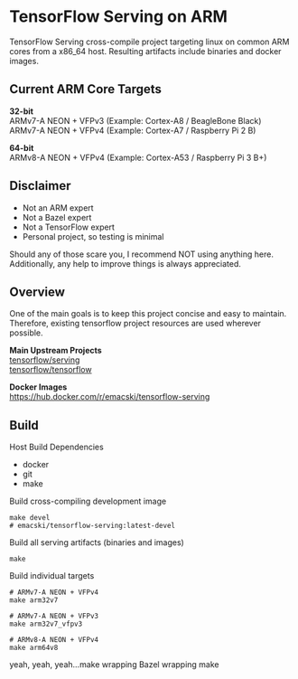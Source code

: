 TensorFlow Serving on ARM
=========================

TensorFlow Serving cross-compile project targeting linux on common ARM cores from a x86_64 host. Resulting artifacts include binaries and docker images.

## Current ARM Core Targets

**32-bit**  
ARMv7-A NEON + VFPv3 (Example: Cortex-A8 / BeagleBone Black)  
ARMv7-A NEON + VFPv4 (Example: Cortex-A7 / Raspberry Pi 2 B)  

**64-bit**  
ARMv8-A NEON + VFPv4 (Example: Cortex-A53 / Raspberry Pi 3 B+)  


## Disclaimer

* Not an ARM expert
* Not a Bazel expert
* Not a TensorFlow expert
* Personal project, so testing is minimal

Should any of those scare you, I recommend NOT using anything here. Additionally, any help to improve things is always appreciated.

## Overview

One of the main goals is to keep this project concise and easy to maintain. Therefore, existing tensorflow project resources are used wherever possible.

**Main Upstream Projects**  
[tensorflow/serving](https://github.com/tensorflow/serving)  
[tensorflow/tensorflow](https://github.com/tensorflow/tensorflow)

**Docker Images**  
https://hub.docker.com/r/emacski/tensorflow-serving

## Build

Host Build Dependencies
* docker
* git
* make

Build cross-compiling development image
```
make devel
# emacski/tensorflow-serving:latest-devel
```

Build all serving artifacts (binaries and images)
```
make
```

Build individual targets
```
# ARMv7-A NEON + VFPv4
make arm32v7

# ARMv7-A NEON + VFPv3
make arm32v7_vfpv3

# ARMv8-A NEON + VFPv4
make arm64v8
```

yeah, yeah, yeah...make wrapping Bazel wrapping make
